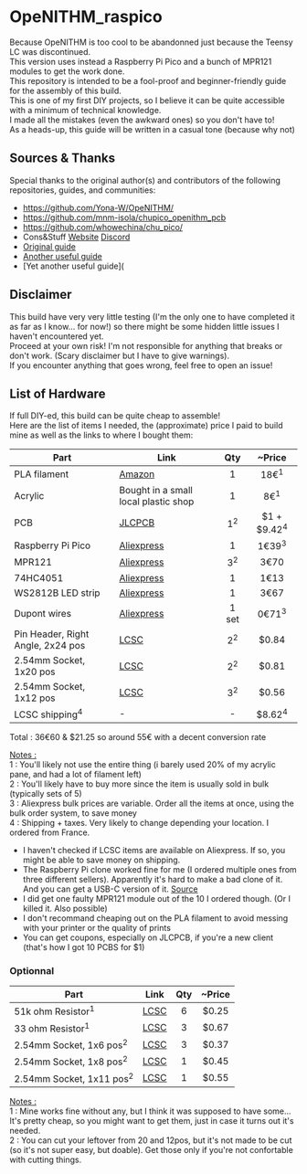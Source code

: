 # OpeNITHM_raspico
Because OpeNITHM is too cool to be abandonned just because the Teensy LC was discontinued.  
This version uses instead a Raspberry Pi Pico and a bunch of MPR121 modules to get the work done.  
This repository is intended to be a fool-proof and beginner-friendly guide for the assembly of this build.  
This is one of my first DIY projects, so I believe it can be quite accessible with a minimum of technical knowledge.  
I made all the mistakes (even the awkward ones) so you don't have to!  
As a heads-up, this guide will be written in a casual tone (because why not)  

## Sources & Thanks
Special thanks to the original author(s) and contributors of the following repositories, guides, and communities:
- https://github.com/Yona-W/OpeNITHM/
- https://github.com/mnm-isola/chupico_openithm_pcb
- https://github.com/whowechina/chu_pico/
- Cons&Stuff [Website](https://consandstuff.github.io/) [Discord](https://discord.gg/t96u85FG2q)
- [Original guide](https://github.com/Yona-W/OpeNITHM/issues/8#issuecomment-775383127)
- [Another useful guide](https://docs.google.com/document/d/105rUEiN73gfQaTJluvr7cBXek0CN0OwznHBYRm4jEQY/)
- [Yet another useful guide](

## Disclaimer
This build have very very little testing (I'm the only one to have completed it as far as I know... for now!) so there might be some hidden little issues I haven't encountered yet.  
Proceed at your own risk! I'm not responsible for anything that breaks or don't work. (Scary disclaimer but I have to give warnings).  
If you encounter anything that goes wrong, feel free to open an issue!

## List of Hardware
If full DIY-ed, this build can be quite cheap to assemble!  
Here are the list of items I needed, the (approximate) price I paid to build mine as well as the links to where I bought them:

| Part | Link | Qty | ~Price |
| --- | --- |:---:|:---:|
| PLA filament | [Amazon](https://amzn.eu/d/09YLfO2) | 1 | 18€<sup>1</sup> |
| Acrylic | Bought in a small local plastic shop | 1 | 8€<sup>1</sup> |
| PCB | [JLCPCB](https://jlcpcb.com) | 1<sup>2</sup> | $1 + $9.42<sup>4</sup> |
| Raspberry Pi Pico | [Aliexpress](https://a.aliexpress.com/_Eyv5vcO) | 1 | 1€39<sup>3</sup> |
| MPR121 | [Aliexpress](https://a.aliexpress.com/_EufFj5C) | 3<sup>2</sup> | 3€70 |
| 74HC4051 | [Aliexpress](https://a.aliexpress.com/_Exj6LtC) | 1 | 1€13 |
| WS2812B LED strip | [Aliexpress](https://a.aliexpress.com/_Ey5HEZc) | 1 | 3€67 |
| Dupont wires | [Aliexpress](https://a.aliexpress.com/_EIvt6Ke) | 1 set | 0€71<sup>3</sup> |
| Pin Header, Right Angle, 2x24 pos | [LCSC](https://www.lcsc.com/product-detail/New-Arrivals_XFCN-PZ254R-12-24P_C492440.html) | 2<sup>2</sup> | $0.84 |
| 2.54mm Socket, 1x20 pos | [LCSC](https://www.lcsc.com/product-detail/Female-Headers_Shenzhen-Kinghelm-Elec-KH-2-54FH-1X20P-H8-5_C2905423.html) | 2<sup>2</sup> | $0.81 |
| 2.54mm Socket, 1x12 pos | [LCSC](https://www.lcsc.com/product-detail/Female-Headers_Shenzhen-Kinghelm-Elec-KH-2-54FH-1X12P-H8-5_C2905419.html) | 3<sup>2</sup> | $0.56 |
| LCSC shipping<sup>4</sup> | - | - | $8.62<sup>4</sup> |  

Total : 36€60 & $21.25 so around 55€ with a decent conversion rate

<ins>Notes :</ins>  
1 : You'll likely not use the entire thing (i barely used 20% of my acrylic pane, and had a lot of filament left)  
2 : You'll likely have to buy more since the item is usually sold in bulk (typically sets of 5)  
3 : Aliexpress bulk prices are variable. Order all the items at once, using the bulk order system, to save money  
4 : Shipping + taxes. Very likely to change depending your location. I ordered from France.  
- I haven't checked if LCSC items are available on Aliexpress. If so, you might be able to save money on shipping.
- The Raspberry Pi clone worked fine for me (I ordered multiple ones from three different sellers). Apparently it's hard to make a bad clone of it. And you can get a USB-C version of it. [Source](https://www.reddit.com/r/raspberrypipico/comments/1b0x44y/comment/ksbhkre/?utm_source=share&utm_medium=web3x&utm_name=web3xcss&utm_term=1&utm_content=share_button)
- I did get one faulty MPR121 module out of the 10 I ordered though. (Or I killed it. Also possible)
- I don't recommand cheaping out on the PLA filament to avoid messing with your printer or the quality of prints
- You can get coupons, especially on JLCPCB, if you're a new client (that's how I got 10 PCBS for $1)

### Optionnal
| Part | Link | Qty | ~Price |
| --- | --- |:---:|:---:|
| 51k ohm Resistor<sup>1</sup> | [LCSC](https://www.lcsc.com/product-detail/Through-Hole-Resistors_VO-CR1-8W-51K-5-ST52_C2897072.html) | 6 | $0.25 |
| 33 ohm Resistor<sup>1</sup> | [LCSC](https://www.lcsc.com/product-detail/Through-Hole-Resistors_Huaxing-Mechanical-Elec-MF1-4W-33-1-T52_C713968.html) | 3 | $0.67 |
| 2.54mm Socket, 1x6 pos<sup>2</sup> | [LCSC](https://www.lcsc.com/product-detail/Female-Headers_Shenzhen-Kinghelm-Elec-KH-2-54FH-1X6P-H8-5_C2905416.html) | 3 | $0.37 |
| 2.54mm Socket, 1x8 pos<sup>2</sup> | [LCSC](https://www.lcsc.com/product-detail/Female-Headers_Shenzhen-Kinghelm-Elec-KH-2-54FH-1X8P-H8-5_C2905417.html) | 1 | $0.45 |
| 2.54mm Socket, 1x11 pos<sup>2</sup> | [LCSC](https://www.lcsc.com/product-detail/Female-Headers_Shenzhen-Kinghelm-Elec-KH-2-54FH-1X11P-H8-5_C2932674.html) | 1 | $0.55 |

<ins>Notes :</ins>  
1 : Mine works fine without any, but I think it was supposed to have some... It's pretty cheap, so you might want to get them, just in case it turns out it's needed.  
2 : You can cut your leftover from 20 and 12pos, but it's not made to be cut (so it's not super easy, but doable). Get those only if you're not confortable with cutting things.  
